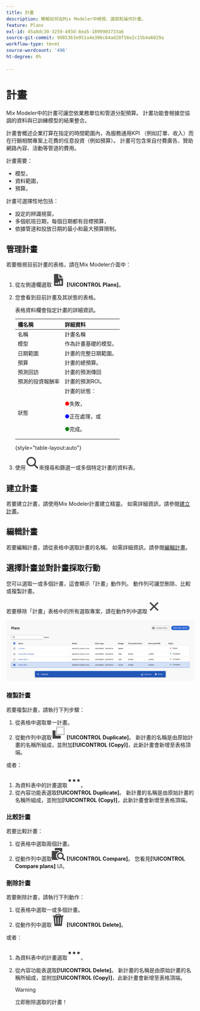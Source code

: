 ```yaml
---
title: 計畫
description: 瞭解如何在Mix Modeler中檢視、選取和操作計畫。
feature: Plans
exl-id: 45a8dc30-3259-493d-8ea5-1899903733a6
source-git-commit: 9085363e951a4e306c64ad28f56e2c15b4a6029a
workflow-type: tm+mt
source-wordcount: '496'
ht-degree: 0%

---
```


# 計畫

Mix Modeler中的計畫可讓您依業務單位和管道分配預算。 計畫功能會根據您協調的資料與已訓練模型的結果整合。

計畫會概述企業打算在指定的時間範圍內，為服務通用KPI （例如訂單、收入）而在行銷相關專案上花費的任意投資（例如預算）。 計畫可包含來自付費廣告、贊助網路內容、活動等管道的費用。

計畫需要：

- 模型，
- 資料範圍，
- 預算。

計畫可選擇性地包括：

- 設定的辨識視窗，
- 多個航班日期，每個日期都有目標預算，
- 依據管道和投放日期的最小和最大預算限制。


## 管理計畫

若要檢視目前計畫的表格，請在Mix Modeler介面中：

1. 從左側邊欄選取![](/help/assets//icons/FileChart.svg) **[!UICONTROL Plans]**。

1. 您會看到目前計畫及其狀態的表格。

   表格資料欄會指定計畫的詳細資訊。

   | 欄名稱 | 詳細資料 |
   |---|---|
   | 名稱 | 計畫名稱 |
   | 模型 | 作為計畫基礎的模型。 |
   | 日期範圍 | 計畫的完整日期範圍。 |
   | 預算 | 計畫的總預算。 |
   | 預測回訪 | 計畫的預測傳回 |
   | 預測的投資報酬率 | 計畫的預測ROI。 |
   | 狀態 | 計畫的狀態： <p><span style="color:red">●</span>失敗， <p><span style="color:blue">●</span>正在處理，或 <p><span style="color:green">●</span>完成。 |

   {style="table-layout:auto"}

1. 使用![搜尋](/help/assets//icons/Search.svg)來搜尋和篩選一或多個特定計畫的資料表。

## 建立計畫

若要建立計畫，請使用Mix Modeler計畫建立精靈。 如需詳細資訊，請參閱[建立計畫](create.md)。


## 編輯計畫

若要編輯計畫，請從表格中選取計畫的名稱。 如需詳細資訊，請參閱[編輯計畫](edit.md)。


## 選擇計畫並對計畫採取行動

您可以選取一或多個計畫，這會顯示「計畫」動作列。 動作列可讓您刪除、比較或複製計畫。

若要移除「計畫」表格中的所有選取專案，請在動作列中選取![關閉](/help/assets//icons/Close.svg)

![計畫動作列](/help/assets//plans-action-bar.png)

### 複製計畫

若要複製計畫，請執行下列步驟：

1. 從表格中選取單一計畫。
1. 從動作列中選取![複製](/help/assets//icons/Copy.svg) **[!UICONTROL Duplicate]**。 新計畫的名稱是由原始計畫的名稱所組成，並附加&#x200B;**[!UICONTROL (Copy)]**，此新計畫會新增至表格頂端。

或者：

1. 為資料表中的計畫選取![更多](/help/assets//icons/More.svg)。
1. 從內容功能表選取&#x200B;**[!UICONTROL Duplicate]**。 新計畫的名稱是由原始計畫的名稱所組成，並附加&#x200B;**[!UICONTROL (Copy)]**，此新計畫會新增至表格頂端。

### 比較計畫

若要比較計畫：

1. 從表格中選取兩個計畫。
1. 從動作列中選取![比較](/help/assets//icons/Compare.svg) **[!UICONTROL Compare]**。 您看見&#x200B;**[!UICONTROL Compare plans]** UI。


### 刪除計畫

若要刪除計畫，請執行下列動作：

1. 從表格中選取一或多個計畫。
1. 從動作列中選取![刪除](/help/assets//icons/Delete.svg) **[!UICONTROL Delete]**。

或者：

1. 為資料表中的計畫選取![更多](/help/assets//icons/More.svg)。
1. 從內容功能表選取&#x200B;**[!UICONTROL Delete]**。 新計畫的名稱是由原始計畫的名稱所組成，並附加&#x200B;**[!UICONTROL (Copy)]**，此新計畫會新增至表格頂端。

   >[!WARNING]
   >
   >   立即刪除選取的計畫！
